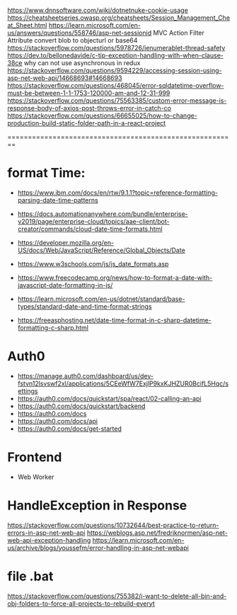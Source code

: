 https://www.dnnsoftware.com/wiki/dotnetnuke-cookie-usage
https://cheatsheetseries.owasp.org/cheatsheets/Session_Management_Cheat_Sheet.html
https://learn.microsoft.com/en-us/answers/questions/558746/asp-net-sessionid
MVC Action Filter Attribute
convert blob to objecturl or base64
https://stackoverflow.com/questions/5978726/ienumerablet-thread-safety
https://dev.to/bellonedavide/c-tip-exception-handling-with-when-clause-38ce
why can not use asynchronous in redux
https://stackoverflow.com/questions/9594229/accessing-session-using-asp-net-web-api/14668693#14668693
https://stackoverflow.com/questions/468045/error-sqldatetime-overflow-must-be-between-1-1-1753-120000-am-and-12-31-999
https://stackoverflow.com/questions/75563385/custom-error-message-is-response-body-of-axios-post-throws-error-in-catch-co
https://stackoverflow.com/questions/66655025/how-to-change-production-build-static-folder-path-in-a-react-project

========================================================
# format Time:
* https://www.ibm.com/docs/en/rtw/9.1.1?topic=reference-formatting-parsing-date-time-patterns
* https://docs.automationanywhere.com/bundle/enterprise-v2019/page/enterprise-cloud/topics/aae-client/bot-creator/commands/cloud-date-time-formats.html
* https://developer.mozilla.org/en-US/docs/Web/JavaScript/Reference/Global_Objects/Date
* https://www.w3schools.com/js/js_date_formats.asp
* https://www.freecodecamp.org/news/how-to-format-a-date-with-javascript-date-formatting-in-js/

* https://learn.microsoft.com/en-us/dotnet/standard/base-types/standard-date-and-time-format-strings
* https://freeasphosting.net/date-time-format-in-c-sharp-datetime-formatting-c-sharp.html

# Auth0
* https://manage.auth0.com/dashboard/us/dev-fstvn12lsvswf2xl/applications/5CEeWfW7ExjlP9kxKJHZUR0BcifL5Hqc/settings
* https://auth0.com/docs/quickstart/spa/react/02-calling-an-api
* https://auth0.com/docs/quickstart/backend
* https://auth0.com/docs
* https://auth0.com/docs/api 
* https://auth0.com/docs/get-started

# Frontend
* Web Worker

# HandleException in Response 
https://stackoverflow.com/questions/10732644/best-practice-to-return-errors-in-asp-net-web-api
https://weblogs.asp.net/fredriknormen/asp-net-web-api-exception-handling
https://learn.microsoft.com/en-us/archive/blogs/youssefm/error-handling-in-asp-net-webapi

# file .bat
https://stackoverflow.com/questions/755382/i-want-to-delete-all-bin-and-obj-folders-to-force-all-projects-to-rebuild-everyt